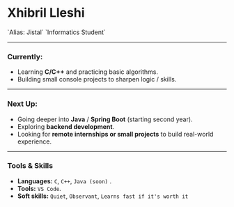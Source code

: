 <h1>Xhibril Lleshi</h1>
`Alias: Jistal`
`Informatics Student`  

---

### Currently:
- Learning **C/C++** and practicing basic algorithms.  
- Building small console projects to sharpen logic / skills.  

---

### Next Up:
- Going deeper into **Java** / **Spring Boot** (starting second year).  
- Exploring **backend development**.  
- Looking for **remote internships or small projects** to build real-world experience.  

---

### Tools & Skills
- **Languages:** `C`, `C++`, `Java (soon)` . 
- **Tools:** `VS Code`.
- **Soft skills:** `Quiet`, `Observant`, `Learns fast if it's worth it`

